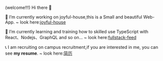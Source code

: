 (welcome!!!) Hi there 👋 

🚀  I’m currently working on joyful-house,this is a Small and beautiful Web-App.  ~ look here:[joyful-house](https://github.com/fullStack-feed/joyful-house)

🌱  I’m currently learning and training how to skilled use TypeScript with React、Nodejs、GraphQL and so on...  ~ look here:[fullstack-feed](https://github.com/fullStack-feed)

📞  I am recruiting on campus recruitment,if you are interested in me, you can see **my resume**.  ~ look here:[简历]()

